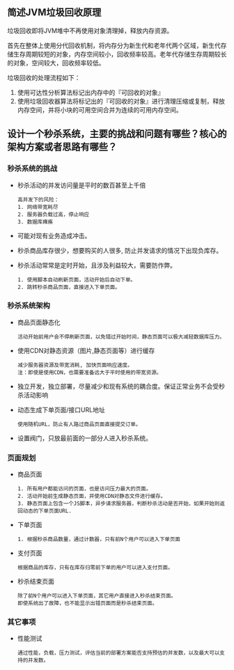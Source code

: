 ## 简述JVM垃圾回收原理

垃圾回收即将JVM堆中不再使用对象清理掉，释放内存资源。

首先在整体上使用分代回收机制，将内存分为新生代和老年代两个区域，新生代存储生存周期较短的对象，内存空间较小，回收频率较高。老年代存储生存周期较长的对象，空间较大，回收频率较低。

垃圾回收的处理流程如下：
1. 使用可达性分析算法标记出内存中的『可回收的对象』
2. 使用垃圾回收器算法将标记出的『可回收的对象』进行清理压缩或复制，释放内存空间，并将小块的可用空间合并为连续的可用内存空间。


## 设计一个秒杀系统，主要的挑战和问题有哪些？核心的架构方案或者思路有哪些？

### 秒杀系统的挑战

- 秒杀活动的并发访问量是平时的数百甚至上千倍  

  ```
  高并发下的风险：
  1. 网络带宽耗尽
  2. 服务器负载过高，停止响应
  3. 数据库瘫痪
  ```

- 可能对现有业务造成冲击。

- 秒杀商品库存很少，想要购买的人很多, 防止并发请求的情况下出现负库存。

- 秒杀活动常常是定时开始，且涉及利益较大，需要防作弊。  

  ```
  1. 使用脚本自动刷新页面，活动开始后自动下单。
  2. 跳转秒杀商品页面，直接进入下单页面。
  ```

  

### 秒杀系统架构

- 商品页面静态化

  ```
  活动开始前用户会不停刷新页面，以免错过开始时间，静态页面可以极大减轻数据库压力。
  ```

- 使用CDN对静态资源（图片,静态页面等）进行缓存

  ```
  减少服务器资源及带宽消耗, 加快页面响应速度。
  注：即使是使用CDN，也需要准备远大于平时使用的带宽资源。
  ```

- 独立开发，独立部署，尽量减少和现有系统的耦合度。保证正常业务不会受秒杀活动影响

- 动态生成下单页面/接口URL地址

  ```
  使用随机URL，防止有人路过商品页面直接提交订单。
  ```

- 设置阀门，只放最前面的一部分人进入秒杀系统。



### 页面规划

- 商品页面

  ```
  1. 所有用户都能访问的页面，也是访问压力最大的页面。
  2. 活动开始前生成静态页面，并使用CDN对静态文件进行缓存。
  3. 静态页面上包含一个JS脚本，异步请求服务器，判断秒杀活动是否开始，如果开始则返回动态的下单页面URL.
  ```

  

- 下单页面

  ```
  1. 根据秒杀商品数量，通过计数器，只有前N个用户可以进入下单页面
  ```

  

- 支付页面

  ```
  根据商品的库存，只有在库存归零前下单的用户可以进入支付页面。
  ```

  

- 秒杀结束页面

  ```
  除了前N个用户可以进入下单页面，其它用户直接进入秒杀结束页面。
  即使系统出了故障，也不能显示出错页面而是秒杀结束页面。
  ```

  



### 其它事项

- 性能测试

  ```
  通过性能，负载，压力测试，评估当前的部署方案能否支持预估的并发数，以及最大可以支持的并发数。
  ```
